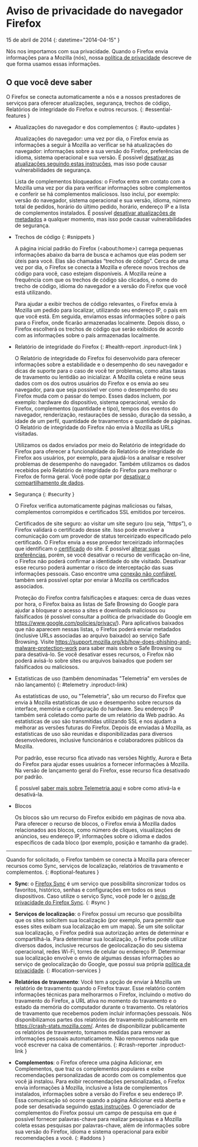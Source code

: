# Aviso de privacidade do navegador Firefox

15 de abril de 2014
{: datetime="2014-04-15" }

Nós nos importamos com sua privacidade. Quando o Firefox envia informações para a Mozilla (nós), nossa [política de privacidade](https://www.mozilla.org/privacy/) descreve de que forma usamos essas informações.

## O que você deve saber

O Firefox se conecta automaticamente a nós e a nossos prestadores de serviços para oferecer atualizações, segurança, trechos de código, Relatórios de integridade do Firefox e outros recursos. 
{: #essential-features }

* Atualizações do navegador e dos complementos
  {: #auto-updates }

	Atualizações do navegador: uma vez por dia, o Firefox envia as informações a seguir à Mozilla ao verificar se há atualizações do navegador: informações sobre a sua versão do Firefox, preferências de idioma, sistema operacional e sua versão. É possível [desativar as atualizações seguindo estas instruções](https://support.mozilla.org/kb/how-stop-firefox-automatically-making-connections#w_auto-update-checking), mas isso pode causar vulnerabilidades de segurança.

	Lista de complementos bloqueados: o Firefox entra em contato com a Mozilla uma vez por dia para verificar informações sobre complementos e conferir se há complementos maliciosos. Isso inclui, por exemplo: versão do navegador, sistema operacional e sua versão, idioma, número total de pedidos, horário do último pedido, horário, endereço IP e a lista de complementos instalados. É possível [desativar atualizações de metadados](https://blog.mozilla.org/addons/how-to-opt-out-of-add-on-metadata-updates/) a qualquer momento, mas isso pode causar vulnerabilidades de segurança.

* Trechos de código
  {: #snippets }

	A página inicial padrão do Firefox (&lt;about:home&gt;) carrega pequenas informações abaixo da barra de busca e achamos que elas podem ser úteis para você. Elas são chamadas “trechos de código”. Cerca de uma vez por dia, o Firefox se conecta à Mozilla e oferece novos trechos de código para você, caso estejam disponíveis. A Mozilla reúne a frequência com que os trechos de código são clicados, o nome do trecho de código, idioma do navegador e a versão do Firefox que você está utilizando.

	Para ajudar a exibir trechos de código relevantes, o Firefox envia à Mozilla um pedido para localizar, utilizando seu endereço IP, o país em que você está. Em seguida, enviamos essas informações sobre o país para o Firefox, onde ficarão armazenadas localmente.  Depois disso, o Firefox escolherá os trechos de código que serão exibidos de acordo com as informações sobre o país armazenadas localmente.

* Relatório de integridade do Firefox
  {: #health-report .inproduct-link } 

	O Relatório de integridade do Firefox foi desenvolvido para oferecer informações sobre a estabilidade e o desempenho do seu navegador e dicas de suporte para o caso de você ter problemas, como altas taxas de travamento ou lentidão ao inicializar. A Mozilla coleta e reúne seus dados com os dos outros usuários do Firefox e os envia ao seu navegador, para que seja possível ver como o desempenho do seu Firefox muda com o passar do tempo. Esses dados incluem, por exemplo: hardware do dispositivo, sistema operacional, versão do Firefox, complementos (quantidade e tipo), tempos dos eventos do navegador, renderização, restaurações de sessão, duração da sessão, a idade de um perfil, quantidade de travamentos e quantidade de páginas. O Relatório de integridade do Firefox não envia à Mozilla as URLs visitadas.

	Utilizamos os dados enviados por meio do Relatório de integridade do Firefox para oferecer a funcionalidade do Relatório de integridade do Firefox aos usuários, por exemplo, para ajudá-los a analisar e resolver problemas de desempenho do navegador. Também utilizamos os dados recebidos pelo Relatório de integridade do Firefox para melhorar o Firefox de forma geral. Você pode optar por [desativar o compartilhamento de dados](https://support.mozilla.org/kb/firefox-health-report-understand-your-browser-perf#w_how-to-turn-data-sharing-on-or-off).

* Segurança
  {: #security }

	O Firefox verifica automaticamente páginas maliciosas ou falsas, complementos corrompidos e certificados SSL emitidos por terceiros.

	Certificados de site seguro: ao visitar um site seguro (ou seja, “https”), o Firefox validará o certificado desse site. Isso pode envolver a comunicação com um provedor de status terceirizado especificado pelo certificado. O Firefox envia a esse provedor terceirizado informações que identificam o [certificado](https://support.mozilla.org/kb/secure-website-certificate) do site. É possível [alterar suas preferências](https://support.mozilla.org/kb/advanced-settings-browsing-network-updates-encryption#w_certificates-tab), porém, se você desativar o recurso de verificação on-line, o Firefox não poderá confirmar a identidade do site visitado. Desativar esse recurso poderá aumentar o risco de interceptação das suas informações pessoais. Caso encontre uma [conexão não confiável](https://support.mozilla.org/kb/connection-untrusted-error-message), também será possível optar por enviar à Mozilla os certificados associados.

	Proteção do Firefox contra falsificações e ataques: cerca de duas vezes por hora, o Firefox baixa as listas de Safe Browsing do Google para ajudar a bloquear o acesso a sites e downloads maliciosos ou falsificados (é possível consultar a política de privacidade do Google em <https://www.google.com/policies/privacy/>). Para aplicativos baixados que não aparecem nessas listas, o Firefox poderá enviar metadados (inclusive URLs associadas ao arquivo baixado) ao serviço Safe Browsing. Visite <https://support.mozilla.org/kb/how-does-phishing-and-malware-protection-work> para saber mais sobre o Safe Browsing ou para desativá-lo. Se você desativar esses recursos, o Firefox não poderá avisá-lo sobre sites ou arquivos baixados que podem ser falsificados ou maliciosos.

* Estatísticas de uso (também denominadas "Telemetria" em versões de não lançamento)
  {: #telemetry .inproduct-link}

	As estatísticas de uso, ou "Telemetria", são um recurso do Firefox que envia à Mozilla estatísticas de uso e desempenho sobre recursos da interface, memória e configuração do hardware. Seu endereço IP também será coletado como parte de um relatório da Web padrão. As estatísticas de uso são transmitidas utilizando SSL e nos ajudam a melhorar as versões futuras do Firefox. Depois de enviadas à Mozilla, as estatísticas de uso são reunidas e disponibilizadas para diversos desenvolvedores, inclusive funcionários e colaboradores públicos da Mozilla.

	Por padrão, esse recurso fica ativado nas versões Nightly, Aurora e Beta do Firefox para ajudar esses usuários a fornecer informações à Mozilla. Na versão de lançamento geral do Firefox, esse recurso fica desativado por padrão.

	É possível [saber mais sobre Telemetria aqui](https://support.mozilla.org/kb/send-performance-data-improve-firefox) e sobre como ativá-la e desativá-la. 

* Blocos

	Os blocos são um recurso do Firefox exibido em páginas de nova aba. Para oferecer o recurso de blocos, o Firefox envia à Mozilla dados relacionados aos blocos, como número de cliques, visualizações de anúncios, seu endereço IP, informações sobre o idioma e dados específicos de cada bloco (por exemplo, posição e tamanho da grade).

---------------------------------------

Quando for solicitado, o Firefox também se conecta à Mozilla para oferecer recursos como Sync, serviços de localização, relatórios de travamento e complementos.
{: #optional-features }

* **Sync**: o [Firefox Sync](https://www.mozilla.org/firefox/sync/) é um serviço que possibilita sincronizar todos os favoritos, histórico, senhas e configurações em todos os seus dispositivos. Caso utilize o serviço Sync, você pode ler o [aviso de privacidade do Firefox Sync](https://services.mozilla.com/privacy-policy/).
{: #sync }

* **Serviços de localização**: o Firefox possui um recurso que possibilita que os sites solicitem sua localização (por exemplo, para permitir que esses sites exibam sua localização em um mapa). Se um site solicitar sua localização, o Firefox pedirá sua autorização antes de determinar e compartilhá-la. Para determinar sua localização, o Firefox pode utilizar diversos dados, inclusive recursos de geolocalização do seu sistema operacional, redes Wi-Fi, torres de celular ou endereço IP. Determinar sua localização envolve o envio de algumas dessas informações ao serviço de geolocalização do Google, que possui sua própria [política de privacidade](https://www.google.com/privacy/lsf.html).
{: #location-services }

* **Relatórios de travamento**: Você tem a opção de enviar à Mozilla um relatório de travamento quando o Firefox travar. Esse relatório contém informações técnicas para melhorarmos o Firefox, incluindo o motivo do travamento do Firefox, a URL ativa no momento do travamento e o estado da memória do computador durante o travamento. Os relatórios de travamento que recebemos podem incluir informações pessoais. Nós disponibilizamos partes dos relatórios de travamento publicamente em <https://crash-stats.mozilla.com/>. Antes de disponibilizar publicamente os relatórios de travamento, tomamos medidas para remover as informações pessoais automaticamente. Não removemos nada que você escrever na caixa de comentários.
{: #crash-reporter .inproduct-link }

* **Complementos**: o Firefox oferece uma página Adicionar, em Complementos, que traz os complementos populares e exibe recomendações personalizadas de acordo com os complementos que você já instalou. Para exibir recomendações personalizadas, o Firefox envia informações à Mozilla, inclusive a lista de complementos instalados, informações sobre a versão do Firefox e seu endereço IP. Essa comunicação só ocorre quando a página Adicionar está aberta e pode ser desativada seguindo [estas instruções](https://blog.mozilla.org/addons/how-to-opt-out-of-add-on-metadata-updates/). O gerenciador de complementos do Firefox possui um campo de pesquisa em que é possível fornecer palavras-chave para realizar pesquisas e a Mozilla coleta essas pesquisas por palavras-chave, além de informações sobre sua versão do Firefox, idioma e sistema operacional para exibir recomendações a você.
{: #addons }
